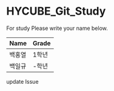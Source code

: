 # HYCUBE_Git_Study

For study
Please write your name below.

|Name|Grade|
|-------|-------|
|백홍열|1학년|
|백일규|-학년|

update Issue
